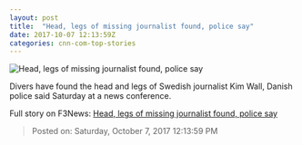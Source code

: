 ```yaml
---
layout: post
title:  "Head, legs of missing journalist found, police say"
date: 2017-10-07 12:13:59Z
categories: cnn-com-top-stories
---
```


![Head, legs of missing journalist found, police say](http://i2.cdn.cnn.com/cnnnext/dam/assets/170822163925-01-kim-wall-handout-super-tease.jpg)

Divers have found the head and legs of Swedish journalist Kim Wall, Danish police said Saturday at a news conference.


Full story on F3News: [Head, legs of missing journalist found, police say](http://www.f3nws.com/n/u3ZRSH)

> Posted on: Saturday, October 7, 2017 12:13:59 PM
